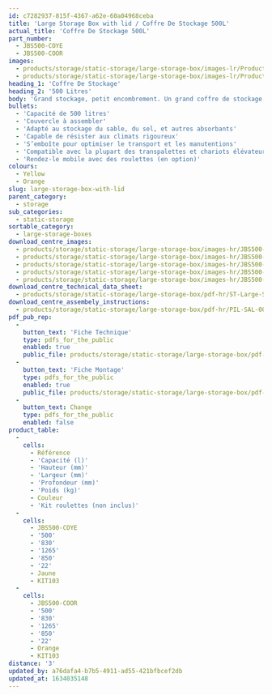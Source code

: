 ```yaml
---
id: c7282937-815f-4367-a62e-60a04968ceba
title: 'Large Storage Box with lid / Coffre De Stockage 500L'
actual_title: 'Coffre De Stockage 500L'
part_number:
  - JBS500-COYE
  - JBS500-COOR
images:
  - products/storage/static-storage/large-storage-box/images-lr/Product_Image_776x776_(518x518_focus_area)-JBS500-COYE_01.jpg
  - products/storage/static-storage/large-storage-box/images-lr/Product_Image_776x776_(518x518_focus_area)-JBS500-COYE_02.jpg
heading_1: 'Coffre De Stockage'
heading_2: '500 Litres'
body: 'Grand stockage, petit encombrement. Un grand coffre de stockage d’une capacité de 500 litres.'
bullets:
  - 'Capacité de 500 litres'
  - 'Couvercle à assembler'
  - 'Adapté au stockage du sable, du sel, et autres absorbants'
  - 'Capable de résister aux climats rigoureux'
  - 'S’emboîte pour optimiser le transport et les manutentions'
  - 'Compatible avec la plupart des transpalettes et chariots élévateurs'
  - 'Rendez-le mobile avec des roulettes (en option)'
colours:
  - Yellow
  - Orange
slug: large-storage-box-with-lid
parent_category:
  - storage
sub_categories:
  - static-storage
sortable_category:
  - large-storage-boxes
download_centre_images:
  - products/storage/static-storage/large-storage-box/images-hr/JBS500-COYE_01.jpg
  - products/storage/static-storage/large-storage-box/images-hr/JBS500-COYE_02.jpg
  - products/storage/static-storage/large-storage-box/images-hr/JBS500-COYE_03.jpg
  - products/storage/static-storage/large-storage-box/images-hr/JBS500-COYE_04.jpg
  - products/storage/static-storage/large-storage-box/images-hr/JBS500-COYE_14.JPG
download_centre_technical_data_sheet:
  - products/storage/static-storage/large-storage-box/pdf-hr/ST-Large-Storage-Box-TD_EN.pdf
download_centre_assembely_instructions:
  - products/storage/static-storage/large-storage-box/pdf-hr/PIL-SAL-0027.pdf
pdf_pub_rep:
  -
    button_text: 'Fiche Technique'
    type: pdfs_for_the_public
    enabled: true
    public_file: products/storage/static-storage/large-storage-box/pdf-lr/ST-Large-Storage-Box-TD_FR.pdf
  -
    button_text: 'Fiche Montage'
    type: pdfs_for_the_public
    enabled: true
    public_file: products/storage/static-storage/large-storage-box/pdf-lr/PIL-SAL-0027.pdf
  -
    button_text: Change
    type: pdfs_for_the_public
    enabled: false
product_table:
  -
    cells:
      - Référence
      - 'Capacité (l)'
      - 'Hauteur (mm)'
      - 'Largeur (mm)'
      - 'Profondeur (mm)'
      - 'Poids (kg)'
      - Couleur
      - 'Kit roulettes (non inclus)'
  -
    cells:
      - JBS500-COYE
      - '500'
      - '830'
      - '1265'
      - '850'
      - '22'
      - Jaune
      - KIT103
  -
    cells:
      - JBS500-COOR
      - '500'
      - '830'
      - '1265'
      - '850'
      - '22'
      - Orange
      - KIT103
distance: '3'
updated_by: a76dafa4-b7b5-4911-ad55-421bfbcef2db
updated_at: 1634035148
---
```

